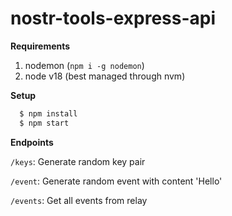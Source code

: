 # nostr-tools-express-api

**Requirements**
1) nodemon (`npm i -g nodemon`)
2) node v18 (best managed through nvm)

**Setup**
```bash
  $ npm install
  $ npm start
```

**Endpoints**

`/keys`: Generate random key pair

`/event`: Generate random event with content 'Hello'

`/events`: Get all events from relay
